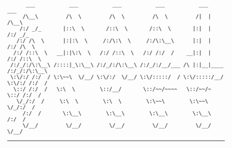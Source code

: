 	      ___           ___           ___           ___           ___           ___     
	     /\__\         /\  \         /\  \         /\  \         /|  |         /\__\    
	    /:/ _/_       |::\  \       /::\  \       /::\  \       |:|  |        /:/ _/_   
	   /:/ /\  \      |:|:\  \     /:/\:\  \     /:/\:\__\      |:|  |       /:/ /\  \  
	  /:/ /::\  \   __|:|\:\  \   /:/ /::\  \   /:/ /:/  /    __|:|  |      /:/ /::\  \ 
	 /:/_/:/\:\__\ /::::|_\:\__\ /:/_/:/\:\__\ /:/_/:/__/___ /\ |:|__|____ /:/_/:/\:\__\
	 \:\/:/ /:/  / \:\~~\  \/__/ \:\/:/  \/__/ \:\/:::::/  / \:\/:::::/__/ \:\/:/ /:/  /
	  \::/ /:/  /   \:\  \        \::/__/       \::/~~/~~~~   \::/~~/~      \::/ /:/  / 
	   \/_/:/  /     \:\  \        \:\  \        \:\~~\        \:\~~\        \/_/:/  /  
 	     /:/  /       \:\__\        \:\__\        \:\__\        \:\__\         /:/  /   
	     \/__/         \/__/         \/__/         \/__/         \/__/         \/__/    

---------------------------------------------------------------------------------------------
